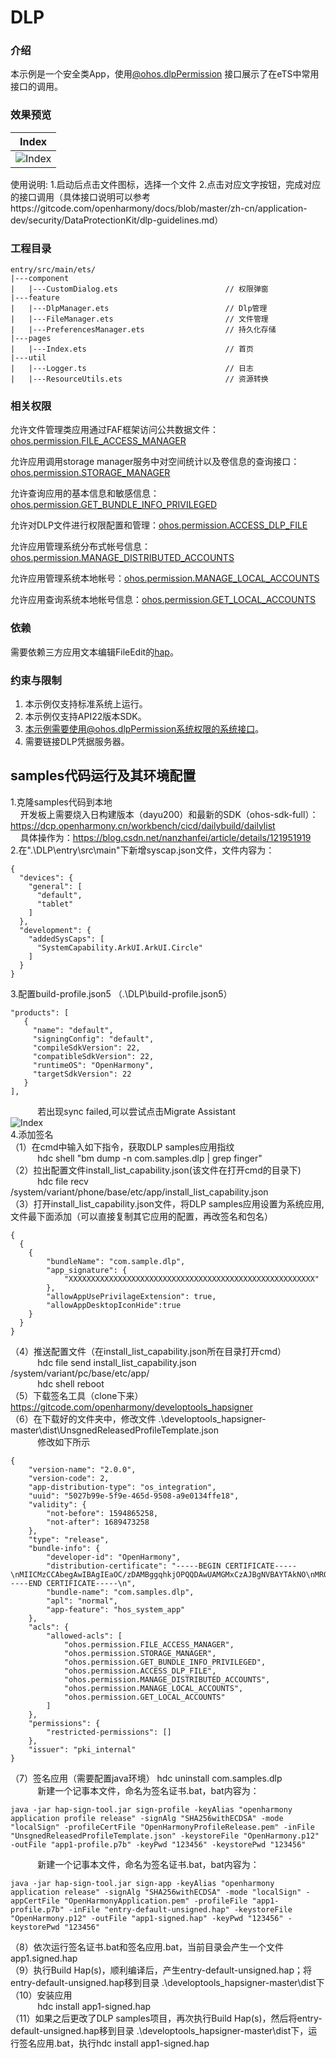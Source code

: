 # DLP

### 介绍

本示例是一个安全类App，使用[@ohos.dlpPermission](https://gitcode.com/openharmony/docs/blob/master/zh-cn/application-dev/security/DataProtectionKit/dlp-guidelines.md) 接口展示了在eTS中常用接口的调用。

### 效果预览
| Index                                     | 
|-----------------------------------------|
| ![Index](screenshots/devices/index_pages.jpg) | 

使用说明:
1.启动后点击文件图标，选择一个文件
2.点击对应文字按钮，完成对应的接口调用（具体接口说明可以参考https://gitcode.com/openharmony/docs/blob/master/zh-cn/application-dev/security/DataProtectionKit/dlp-guidelines.md）

### 工程目录
```
entry/src/main/ets/
|---component
|   |---CustomDialog.ets                        // 权限弹窗
|---feature
|   |---DlpManager.ets                          // Dlp管理
|   |---FileManager.ets                         // 文件管理
|   |---PreferencesManager.ets                  // 持久化存储
|---pages
|   |---Index.ets                               // 首页
|---util
|   |---Logger.ts                               // 日志
|   |---ResourceUtils.ets                       // 资源转换
```

### 相关权限

允许文件管理类应用通过FAF框架访问公共数据文件：[ohos.permission.FILE_ACCESS_MANAGER](https://gitcode.com/openharmony/docs/blob/master/zh-cn/application-dev/security/AccessToken/permissions-for-system-apps.md#ohospermissionfile_access_manager)

允许应用调用storage manager服务中对空间统计以及卷信息的查询接口：[ohos.permission.STORAGE_MANAGER](https://gitcode.com/openharmony/docs/blob/master/zh-cn/application-dev/security/AccessToken/permissions-for-system-apps.md#ohospermissionstorage_manager)

允许查询应用的基本信息和敏感信息：[ohos.permission.GET_BUNDLE_INFO_PRIVILEGED](https://gitcode.com/openharmony/docs/blob/master/zh-cn/application-dev/security/AccessToken/permissions-for-system-apps.md)

允许对DLP文件进行权限配置和管理：[ohos.permission.ACCESS_DLP_FILE](https://gitcode.com/openharmony/docs/blob/master/zh-cn/application-dev/security/AccessToken/permissions-for-system-apps.md#ohospermissionaccess_dlp_file)

允许应用管理系统分布式帐号信息：[ohos.permission.MANAGE_DISTRIBUTED_ACCOUNTS](https://gitcode.com/openharmony/docs/blob/master/zh-cn/application-dev/security/AccessToken/permissions-for-system-apps.md#ohospermissionmanage_distributed_accounts)

允许应用管理系统本地帐号：[ohos.permission.MANAGE_LOCAL_ACCOUNTS](https://gitcode.com/openharmony/docs/blob/master/zh-cn/application-dev/security/AccessToken/permissions-for-system-apps.md#ohospermissionmanage_local_accounts)

允许应用查询系统本地帐号信息：[ohos.permission.GET_LOCAL_ACCOUNTS](https://gitcode.com/openharmony/docs/blob/master/zh-cn/application-dev/security/AccessToken/permissions-for-system-apps.md#ohospermissionget_local_accounts)

### 依赖

需要依赖三方应用文本编辑FileEdit的[hap](screenshots/haps)。

### 约束与限制

1. 本示例仅支持标准系统上运行。
2. 本示例仅支持API22版本SDK。
3. 本示例需要使用@ohos.dlpPermission系统权限的系统接口。
4. 需要链接DLP凭据服务器。

## samples代码运行及其环境配置
1.克隆samples代码到本地<br>
&nbsp;&nbsp;&nbsp;&nbsp;开发板上需要烧入日构建版本（dayu200）和最新的SDK（ohos-sdk-full）：https://dcp.openharmony.cn/workbench/cicd/dailybuild/dailylist<br>
&nbsp;&nbsp;&nbsp;&nbsp;具体操作为：https://blog.csdn.net/nanzhanfei/article/details/121951919<br>
2.在".\DLP\entry\src\main"下新增syscap.json文件，文件内容为：
```
{
  "devices": {
    "general": [
      "default",
      "tablet"
    ]
  },
  "development": {
    "addedSysCaps": [
      "SystemCapability.ArkUI.ArkUI.Circle"
    ]
  }
}
```
3.配置build-profile.json5 （.\DLP\build-profile.json5）
```
"products": [
   {
     "name": "default",
     "signingConfig": "default",
     "compileSdkVersion": 22,
     "compatibleSdkVersion": 22,
     "runtimeOS": "OpenHarmony",
     "targetSdkVersion": 22
   }
],
```
&nbsp;&nbsp;&nbsp;&nbsp;&nbsp;&nbsp;&nbsp;&nbsp;&nbsp;&nbsp;&nbsp;若出现sync failed,可以尝试点击Migrate Assistant <br>
![Index](screenshots/devices/syn出错.png)<br>
4.添加签名<br>
（1）在cmd中输入如下指令，获取DLP samples应用指纹<br>
&nbsp;&nbsp;&nbsp;&nbsp;&nbsp;&nbsp;&nbsp;&nbsp;&nbsp;&nbsp;&nbsp;hdc shell "bm dump -n com.samples.dlp | grep finger"<br>
（2）拉出配置文件install_list_capability.json(该文件在打开cmd的目录下)<br>
&nbsp;&nbsp;&nbsp;&nbsp;&nbsp;&nbsp;&nbsp;&nbsp;&nbsp;&nbsp;&nbsp;hdc file recv /system/variant/phone/base/etc/app/install_list_capability.json<br>
（3）打开install_list_capability.json文件，将DLP samples应用设置为系统应用,文件最下面添加（可以直接复制其它应用的配置，再改签名和包名）
```
{
  {
	{
    	"bundleName": "com.sample.dlp",
        "app_signature": {
        	"XXXXXXXXXXXXXXXXXXXXXXXXXXXXXXXXXXXXXXXXXXXXXXXXXXXXXXX"
        },
        "allowAppUsePrivilageExtension": true,
        "allowAppDesktopIconHide":true
	}
  }
}
```
（4）推送配置文件（在install_list_capability.json所在目录打开cmd）<br>
&nbsp;&nbsp;&nbsp;&nbsp;&nbsp;&nbsp;&nbsp;&nbsp;&nbsp;&nbsp;&nbsp;hdc file send install_list_capability.json /system/variant/pc/base/etc/app/<br>
&nbsp;&nbsp;&nbsp;&nbsp;&nbsp;&nbsp;&nbsp;&nbsp;&nbsp;&nbsp;&nbsp;hdc shell reboot<br>
（5）下载签名工具（clone下来）
https://gitcode.com/openharmony/developtools_hapsigner<br>
（6）在下载好的文件夹中，修改文件  .\developtools_hapsigner-master\dist\UnsgnedReleasedProfileTemplate.json<br>
&nbsp;&nbsp;&nbsp;&nbsp;&nbsp;&nbsp;&nbsp;&nbsp;&nbsp;&nbsp;&nbsp;修改如下所示
```
{
    "version-name": "2.0.0",
    "version-code": 2,
    "app-distribution-type": "os_integration",
    "uuid": "5027b99e-5f9e-465d-9508-a9e0134ffe18",
    "validity": {
        "not-before": 1594865258,
        "not-after": 1689473258
    },
    "type": "release",
    "bundle-info": {
        "developer-id": "OpenHarmony",
        "distribution-certificate": "-----BEGIN CERTIFICATE-----\nMIICMzCCAbegAwIBAgIEaOC/zDAMBggqhkjOPQQDAwUAMGMxCzAJBgNVBAYTAkNO\nMRQwEgYDVQQKEwtPcGVuSGFybW9ueTEZMBcGA1UECxMQT3Blbkhhcm1vbnkgVGVh\nbTEjMCEGA1UEAxMaT3Blbkhhcm1vbnkgQXBwbGljYXRpb24gQ0EwHhcNMjEwMjAy\nMTIxOTMxWhcNNDkxMjMxMTIxOTMxWjBoMQswCQYDVQQGEwJDTjEUMBIGA1UEChML\nT3Blbkhhcm1vbnkxGTAXBgNVBAsTEE9wZW5IYXJtb255IFRlYW0xKDAmBgNVBAMT\nH09wZW5IYXJtb255IEFwcGxpY2F0aW9uIFJlbGVhc2UwWTATBgcqhkjOPQIBBggq\nhkjOPQMBBwNCAATbYOCQQpW5fdkYHN45v0X3AHax12jPBdEDosFRIZ1eXmxOYzSG\nJwMfsHhUU90E8lI0TXYZnNmgM1sovubeQqATo1IwUDAfBgNVHSMEGDAWgBTbhrci\nFtULoUu33SV7ufEFfaItRzAOBgNVHQ8BAf8EBAMCB4AwHQYDVR0OBBYEFPtxruhl\ncRBQsJdwcZqLu9oNUVgaMAwGCCqGSM49BAMDBQADaAAwZQIxAJta0PQ2p4DIu/ps\nLMdLCDgQ5UH1l0B4PGhBlMgdi2zf8nk9spazEQI/0XNwpft8QAIwHSuA2WelVi/o\nzAlF08DnbJrOOtOnQq5wHOPlDYB4OtUzOYJk9scotrEnJxJzGsh/\n-----END CERTIFICATE-----\n",
        "bundle-name": "com.samples.dlp",
        "apl": "normal",
        "app-feature": "hos_system_app"
    },
    "acls": {
        "allowed-acls": [
            "ohos.permission.FILE_ACCESS_MANAGER",
            "ohos.permission.STORAGE_MANAGER",
            "ohos.permission.GET_BUNDLE_INFO_PRIVILEGED",
            "ohos.permission.ACCESS_DLP_FILE",
            "ohos.permission.MANAGE_DISTRIBUTED_ACCOUNTS",
            "ohos.permission.MANAGE_LOCAL_ACCOUNTS",
            "ohos.permission.GET_LOCAL_ACCOUNTS"
        ]
    },
    "permissions": {
        "restricted-permissions": []
    },
    "issuer": "pki_internal"
}
```
（7）签名应用（需要配置java环境）
hdc uninstall com.samples.dlp<br>
&nbsp;&nbsp;&nbsp;&nbsp;&nbsp;&nbsp;&nbsp;&nbsp;&nbsp;&nbsp;&nbsp;新建一个记事本文件，命名为签名证书.bat，bat内容为：
```
java -jar hap-sign-tool.jar sign-profile -keyAlias "openharmony application profile release" -signAlg "SHA256withECDSA" -mode "localSign" -profileCertFile "OpenHarmonyProfileRelease.pem" -inFile "UnsgnedReleasedProfileTemplate.json" -keystoreFile "OpenHarmony.p12" -outFile "app1-profile.p7b" -keyPwd "123456" -keystorePwd "123456"
```
&nbsp;&nbsp;&nbsp;&nbsp;&nbsp;&nbsp;&nbsp;&nbsp;&nbsp;&nbsp;&nbsp;新建一个记事本文件，命名为签名证书.bat，bat内容为：
```
java -jar hap-sign-tool.jar sign-app -keyAlias "openharmony application release" -signAlg "SHA256withECDSA" -mode "localSign" -appCertFile "OpenHarmonyApplication.pem" -profileFile "app1-profile.p7b" -inFile "entry-default-unsigned.hap" -keystoreFile "OpenHarmony.p12" -outFile "app1-signed.hap" -keyPwd "123456" -keystorePwd "123456"
```
（8）依次运行签名证书.bat和签名应用.bat，当前目录会产生一个文件app1.signed.hap<br>
（9）执行Build Hap(s)，顺利编译后，产生entry-default-unsigned.hap；将entry-default-unsigned.hap移到目录 .\developtools_hapsigner-master\dist下<br>
（10）安装应用<br>
&nbsp;&nbsp;&nbsp;&nbsp;&nbsp;&nbsp;&nbsp;&nbsp;&nbsp;&nbsp;&nbsp;hdc install app1-signed.hap<br>
（11）如果之后更改了DLP samples项目，再次执行Build Hap(s)，然后将entry-default-unsigned.hap移到目录 .\developtools_hapsigner-master\dist下，运行签名应用.bat，执行hdc install app1-signed.hap